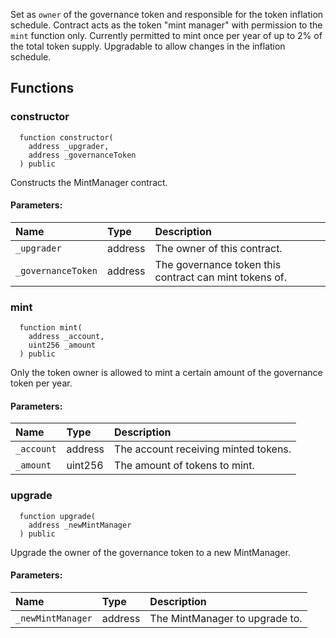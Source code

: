 Set as `owner` of the governance token and responsible for the token inflation
        schedule. Contract acts as the token "mint manager" with permission to the `mint`
        function only. Currently permitted to mint once per year of up to 2% of the total
        token supply. Upgradable to allow changes in the inflation schedule.


## Functions
### constructor
```solidity
  function constructor(
    address _upgrader,
    address _governanceToken
  ) public
```
Constructs the MintManager contract.


#### Parameters:
| Name | Type | Description                                                          |
| :--- | :--- | :------------------------------------------------------------------- |
|`_upgrader` | address |        The owner of this contract.
|`_governanceToken` | address | The governance token this contract can mint tokens of.

### mint
```solidity
  function mint(
    address _account,
    uint256 _amount
  ) public
```
Only the token owner is allowed to mint a certain amount of the
        governance token per year.


#### Parameters:
| Name | Type | Description                                                          |
| :--- | :--- | :------------------------------------------------------------------- |
|`_account` | address | The account receiving minted tokens.
|`_amount` | uint256 |  The amount of tokens to mint.

### upgrade
```solidity
  function upgrade(
    address _newMintManager
  ) public
```
Upgrade the owner of the governance token to a new MintManager.


#### Parameters:
| Name | Type | Description                                                          |
| :--- | :--- | :------------------------------------------------------------------- |
|`_newMintManager` | address | The MintManager to upgrade to.


